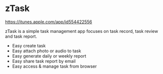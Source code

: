 zTask
=====

https://itunes.apple.com/app/id554422556

zTask is a simple task management app focuses on task record, task review and task report. 

- Easy create task
- Easy attach photo or audio to task
- Easy generate daily or weekly report
- Easy share task report by email
- Easy access & manage task from browser
